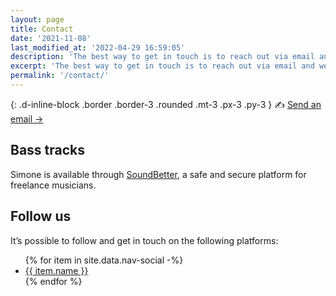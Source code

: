 ```yaml
---
layout: page
title: Contact
date: '2021-11-08'
last_modified_at: '2022-04-29 16:59:05'
description: 'The best way to get in touch is to reach out via email and we’ll take it from there.'
excerpt: 'The best way to get in touch is to reach out via email and we’ll take it from there.'
permalink: '/contact/'
---
```

{: .d-inline-block .border .border-3 .rounded .mt-3 .px-3 .py-3 }
✍️ [Send an email →](mailto:hello@minutestomidnight.co.uk)

## Bass tracks

Simone is available through [SoundBetter](https://soundbetter.com/profiles/206552-minutes-to-midnight), a safe and secure platform for freelance musicians.

## Follow us

It’s possible to follow and get in touch on the following platforms:

<ul>
{% for item in site.data.nav-social -%}
<li class="py-1"><a href="{{ item.link }}" title="{{ item.name }}">{{ item.name }}</a></li>
{% endfor %}
</ul>